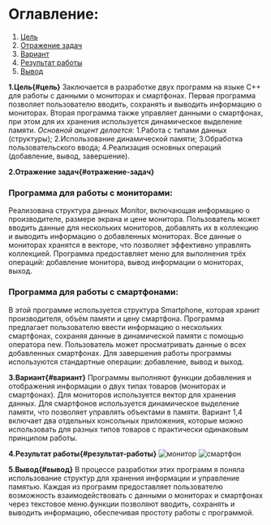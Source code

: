 # Оглавление:

1. [Цель](#цель)
2. [Отражение задач](#отражение-задач)
3. [Вариант](#вариант)
4. [Результат работы](#результат-работы)
5. [Вывод](#вывод)

**1.Цель{#цель}**
 Заключается в разработке двух программ на языке C++ для работы с данными о мониторах и смартфонах. Первая программа позволяет пользователю вводить, сохранять и выводить информацию о мониторах. Вторая программа также управляет данными о смартфонах, при этом для их хранения используется динамическое выделение памяти.
*Основной акцент делается:*
1.Работа с типами данных (структуры);
2.Использование динамической памяти;
3.Обработка пользовательского ввода;
4.Реализация основных операций (добавление, вывод, завершение).

**2.Отражение задач{#отражение-задач}**
### Программа для работы с мониторами:
Реализована структура данных Monitor, включающая информацию о производителе, размере экрана и цене монитора.
Пользователь может вводить данные для нескольких мониторов, добавлять их в коллекцию и выводить информацию о добавленных мониторах.
Все данные о мониторах хранятся в векторе, что позволяет эффективно управлять коллекцией.
Программа предоставляет меню для выполнения трёх операций: добавление монитора, вывод информации о мониторах, выход.

### Программа для работы с смартфонами:
В этой программе используется структура Smartphone, которая хранит производителя, объём памяти и цену смартфона.
Программа предлагает пользователю ввести информацию о нескольких смартфонах, сохраняя данные в динамической памяти с помощью оператора new.
Пользователь может просматривать данные о всех добавленных смартфонах.
Для завершения работы программы используются стандартные операции: добавление, вывод и выход.

**3.Вариант{#вариант}** 
Программы выполняют функции добавления и отображения информации о двух типах товаров (мониторах и смартфонах).
Для мониторов используется вектор для хранения данных.
Для смартфонов используется динамическое выделение памяти, что позволяет управлять объектами в памяти.
Вариант 1,4 включает два отдельных консольных приложения, которые можно использовать для разных типов товаров с практически одинаковым принципом работы.

**4.Результат работы{#результат-работы}** 
![монитор](https://github.com/user-attachments/assets/e1c92d11-30b6-49c5-b3ab-3979dc78b86e)
![смартфон](https://github.com/user-attachments/assets/c89b7fe5-ab91-48d3-a67a-ec064b472bff)

**5.Вывод{#вывод}**
В процессе разработки этих программ я поняла использование структур для хранения информации и управление памятью. Каждая из программ предоставляет пользователю возможность взаимодействовать с данными о мониторах и смартфонах через текстовое меню.функции позволяют вводить, сохранять и выводить информацию, обеспечивая простоту работы с программой.




